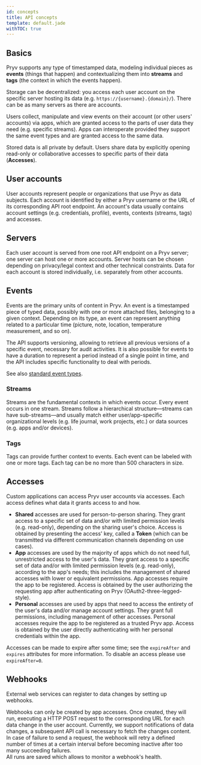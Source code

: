 ```yaml
---
id: concepts
title: API concepts
template: default.jade
withTOC: true
---
```


## Basics

Pryv supports any type of timestamped data, modeling individual pieces as **events** (things that happen) and contextualizing them into **streams** and **tags** (the context in which the events happen).

Storage can be decentralized: you access each user account on the specific server hosting its data (e.g. `https://{username}.{domain}/`). There can be as many servers as there are accounts.

Users collect, manipulate and view events on their account (or other users' accounts) via apps, which are granted access to the parts of user data they need (e.g. specific streams). Apps can interoperate provided they support the same event types and are granted access to the same data.

Stored data is all private by default. Users share data by explicitly opening read-only or collaborative accesses to specific parts of their data (**Accesses**).

## User accounts

User accounts represent people or organizations that use Pryv as data subjects. Each account is identified by either a Pryv username or the URL of its corresponding API root endpoint. An account's data usually contains account settings (e.g. credentials, profile), events, contexts (streams, tags) and accesses.

## Servers

Each user account is served from one root API endpoint on a Pryv server; one server can host one or more accounts.
Server hosts can be chosen depending on privacy/legal context and other technical constraints. Data for each account is stored individually, i.e. separately from other accounts.

## Events

Events are the primary units of content in Pryv. An event is a timestamped piece of typed data, possibly with one or more attached files, belonging to a given context. Depending on its type, an event can represent anything related to a particular time (picture, note, location, temperature measurement, and so on).

The API supports versioning, allowing to retrieve all previous versions of a specific event, necessary for audit activities. It is also possible for events to have a duration to represent a period instead of a single point in time, and the API includes specific functionality to deal with periods.

See also [standard event types](/event-types/#directory).

### Streams

Streams are the fundamental contexts in which events occur. Every event occurs in one stream. Streams follow a hierarchical structure—streams can have sub-streams—and usually match either user/app-specific organizational levels (e.g. life journal, work projects, etc.) or data sources (e.g. apps and/or devices).

<!-- TODO: See also [standard streams](/standard-structure/). -->

### Tags

Tags can provide further context to events. Each event can be labeled with one or more tags. Each tag can be no more than 500 characters in size.

## Accesses

Custom applications can access Pryv user accounts via accesses. Each access defines what data it grants access to and how.

- **Shared** accesses are used for person-to-person sharing. They grant access to a specific set of data and/or with limited permission levels (e.g. read-only), depending on the sharing user's choice. Access is obtained by presenting the access' key, called a **Token** (which can be transmitted via different communication channels depending on use cases).
- **App** accesses are used by the majority of apps which do not need full, unrestricted access to the user's data. They grant access to a specific set of data and/or with limited permission levels (e.g. read-only), according to the app's needs; this includes the management of shared accesses with lower or equivalent permissions. App accesses require the app to be registered. Access is obtained by the user authorizing the requesting app after authenticating on Pryv (OAuth2-three-legged-style).
- **Personal** accesses are used by apps that need to access the entirety of the user's data and/or manage account settings. They grant full permissions, including management of other accesses. Personal accesses require the app to be registered as a trusted Pryv app. Access is obtained by the user directly authenticating with her personal credentials within the app.

Accesses can be made to expire after some time; see the `expireAfter` and `expires`
attributes for more information. To disable an access please use `expireAfter=0`.

## Webhooks

External web services can register to data changes by setting up webhooks.  

Webhooks can only be created by app accesses. Once created, they will run, executing a HTTP POST request to the corresponding URL for each data change in the user account. Currently, we support notifications of data changes, a subsequent API call is necessary to fetch the changes content.  
In case of failure to send a request, the webhook will retry a defined number of times at a certain interval before becoming inactive after too many succeeding failures.  
All runs are saved which allows to monitor a webhook's health. 

<!-- TODO: See also [registering your app](#TODO). -->

<!-- TODO: Rewrite this part....
## Followed slices

Users can view and possibly manipulate streams shared by other users as **followed slices** of life. A followed slice is a reference to another user's shared access, together with details on how to integrate the shared data within the user's own streams.
-->
